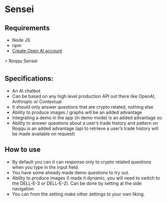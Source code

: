 # Sensei

## Requirements

- Node JS
- npm
- [Create Open AI account](https://beta.openai.com/signup/)

:zap: Roqqu Sensei
## Specifications:

- An AI chatbot
- Can be based on any high level production API out there like OpenAI, Anthropic or Contextual
- It should only answer questions that are crypto related, nothing else
- Ability to produce images / graphs will be an added advantage
- Integrating a demo in the app (in demo mode) is an added advantage so
- Ability to answer questions about a user’s trade history and pattern on Roqqu is an added advantage (api to retrieve a user’s trade history will be made available on request)

## How to use
- By default you can it can response only to crypto related questions when you type in the input field.
- You have some already made demo questions to try out.
- Ability to produce images (I made it dynamic, you will need to switch to the DELL-E-3 or DELL-E-2). Can be done by setting at the side navigation
- You can from the setting make other settings to your own liking.
